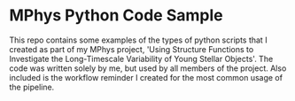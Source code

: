 # MPhys Python Code Sample

This repo contains some examples of the types of python scripts that I created as part of my MPhys project, 'Using Structure Functions to Investigate the Long-Timescale Variability of Young Stellar Objects'. The code was written solely by me, but used by all members of the project. Also included is the workflow reminder I created for the most common usage of the pipeline.
